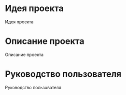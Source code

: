 # Идея проекта
Идея проекта
# Описание проекта
Описание проекта
# Руководство пользователя
Руководство пользователя